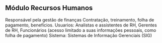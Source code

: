 ## Módulo Recursos Humanos
Responsável pela gestão de finanças
Contratação, treinamento, folha de pagamento, benefícios.
Usuarios: Analistas e assistentes de RH, Gerentes de RH, Funcionários (acesso limitado a suas informações pessoais, como folha de pagamento)
Sistema: Sistemas de Informação Gerenciais (SIG) 